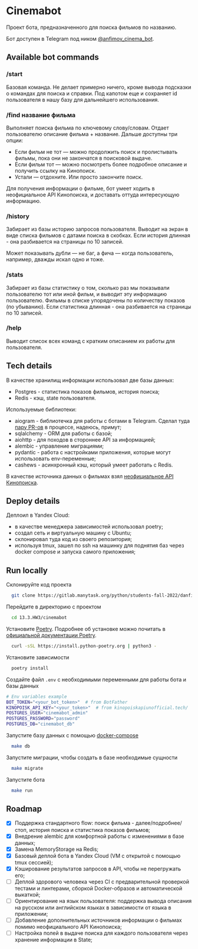 # Cinemabot

Проект бота, предназначенного для поиска фильмов по названию. 

Бот доступен в Telegram под ником [@anfimov_cinema_bot](https://t.me/anfimov_cinema_bot).

## Available bot commands

### /start

Базовая команда. Не делает примерно ничего, кроме вывода подсказки о командах для поиска и справки.
Под капотом еще и сохраняет id пользователя в нашу базу для дальнейшего использования.

### /find название фильма

Выполняет поиска фильма по ключевому слову/словам. Отдает пользователю описание фильма + название. 
Дальше доступны три опции:

- Если фильм не тот — можно продолжить поиск и пролистывать фильмы, пока они не закончатся в поисковой выдаче.
- Если фильм тот — можно посмотреть более подробное описание и получить ссылку на Кинопоиск.
- Устали — отдохните. Или просто закончите поиск.

Для получения информации о фильме, бот умеет ходить в неофициальное API Кинопоиска, и доставать оттуда интересующую информацию.

### /history

Забирает из базы историю запросов пользователя. Выводит на экран в виде списка фильмов с датами поиска в скобках. 
Если история длинная - она разбивается на страницы по 10 записей.

Может показывать дубли — не баг, а фича — когда пользователь, например, дважды искал одно и тоже.

### /stats

Забирает из базы статистику о том, сколько раз мы показывали пользователю тот или иной фильм, и выводит эту информацию пользователю.
Фильмы в списке упорядочены по количеству показов (по убыванию). Если статистика длинная - она разбивается на страницы по 10 записей.

### /help

Выводит список всех команд с кратким описанием их работы для пользователя.

## Tech details

В качестве хранилищ информации использовал две базы данных:
- Postgres - статистика показов фильмов, история поиска;
- Redis - кэш, state пользователя.

Используемые библиотеки:
- aiogram - библиотечка для работы с ботами в Telegram. Сделал туда [пару PR-ов](https://github.com/aiogram/aiogram/pulls/danfimov) в процессе, надеюсь, примут;
- sqlalchemy - ORM для работы с базой;
- aiohttp - для походов в стороннее API за информацией;
- alembic - управление миграциями;
- pydantic - работа с настройками приложения, которые могут использовать env-переменные;
- cashews - асинхронный кэш, который умеет работать с Redis.

В качестве источника данных о фильмах взял [неофициальное API Кинопоиска](https://kinopoiskapiunofficial.tech/documentation/api/#/).

## Deploy details

Деплоил в Yandex Cloud:
- в качестве менеджера зависимостей использовал poetry;
- создал сеть и виртуальную машину с Ubuntu;
- склонировал туда код из своего репозитория;
- используя tmux, зашел по ssh на машинку для поднятия баз через docker compose и запуска самого приложения;


## Run locally

Склонируйте код проекта

```bash
  git clone https://gitlab.manytask.org/python/students-fall-2022/danfimov.git
```

Перейдите в директорию с проектом

```bash
  cd 13.3.HW3/cinemabot
```

Установите [Poetry](https://python-poetry.org/). Подробнее об установке можно почитать в [официальной документации Poetry](https://python-poetry.org/docs/#installation).

```bash
  curl -sSL https://install.python-poetry.org | python3 -
```

Установите зависимости

```bash
  poetry install 
```

Создайте файл `.env` с необходимыми переменными для работы бота и базы данных

```bash
# Env variables example
BOT_TOKEN="<your_bot_token>"  # from BotFather
KINOPOISK_API_KEY="<your_token>"  # from kinopoiskapiunofficial.tech/
POSTGRES_USER="cinemabot_admin"
POSTGRES_PASSWORD="password"
POSTGRES_DB="cinemabot_db"
```

Запустите базу данных с помощью [docker-compose](https://docs.docker.com/compose/)

```bash
  make db
```

Запустите миграции, чтобы создать в базе необходимые сущности

```bash
  make migrate
```

Запустите бота

```bash
  make run
```


## Roadmap

- [x] Поддержка стандартного flow: поиск фильма - далее/подробнее/стоп, история поиска и статистика показов фильмов;
- [x] Внедрение alembic для комфортной работы с изменениями в базе данных;
- [x] Замена MemoryStorage на Redis;
- [x] Базовый деплой бота в Yandex Cloud (VM c открытой с помощью tmux сессией);
- [x] Кэширование результатов запросов в API, чтобы не перегружать его;
- [ ] Деплой здорового человека через CI с предварительной проверкой тестами и линтерами, сборкой Docker-образов и автоматической выкаткой;
- [ ] Ориентирование на язык пользователя: поддержка вывода описания на русском или английском языках в зависимости от языка в приложении;
- [ ] Добавление дополнительных источников информации о фильмах помимо неофициального API Кинопоиска;
- [ ] Настройка полей в выдаче поиска для каждого пользователя через хранение информации в State;
